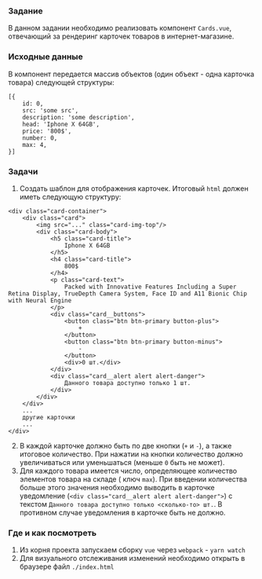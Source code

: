 ### Задание

В данном задании необходимо реализовать компонент `Cards.vue`, отвечающий за рендеринг
карточек товаров в интернет-магазине.

### Исходные данные

В компонент передается массив объектов (один объект - одна карточка товара) следующей
структуры:

```
[{
    id: 0,
    src: 'some src',
    description: 'some description',
    head: 'Iphone X 64GB',
    price: '800$',
    number: 0,
    max: 4,
}]
```

### Задачи

1. Создать шаблон для отображения карточек. Итоговый `html` должен иметь следующую
   структуру:

```
<div class="card-container">
    <div class="card">
        <img src="..." class="card-img-top"/>
        <div class="card-body">
            <h5 class="card-title">
                Iphone X 64GB
            </h5>
            <h4 class="card-title">
                800$
            </h4>
            <p class="card-text">
                Packed with Innovative Features Including a Super Retina Display, TrueDepth Camera System, Face ID and A11 Bionic Chip with Neural Engine
            </p>
            <div class="card__buttons">
                <button class="btn btn-primary button-plus">
                    +
                </button>
                <button class="btn btn-primary button-minus">
                    -
                </button>
                <div>0 шт.</div>
            </div>
            <div class="card__alert alert alert-danger">
                Данного товара доступно только 1 шт.
            </div>
        </div>
    </div>
    ...
    другие карточки
    ...
</div>
```

2. В каждой карточке должно быть по две кнопки (`+` и `-`), а также итоговое количество.
   При нажатии на кнопки количество должно увеличиваться или уменьшаться (меньше `0` быть
   не может).
3. Для каждого товара имеется число, определяющее количество элементов товара на складе (
   ключ `max`). При введении количества больше этого значения необходимо выводить в
   карточке уведомление (`<div class="card__alert alert alert-danger">`) с
   текстом `Данного товара доступно только <сколько-то> шт.`. В противном случае
   уведомления в карточке быть не должно.

### Где и как посмотреть

1. Из корня проекта запускаем сборку `vue` через `webpack` - `yarn watch`
2. Для визуального отслеживания изменений необходимо открыть в браузере
   файл `./index.html`